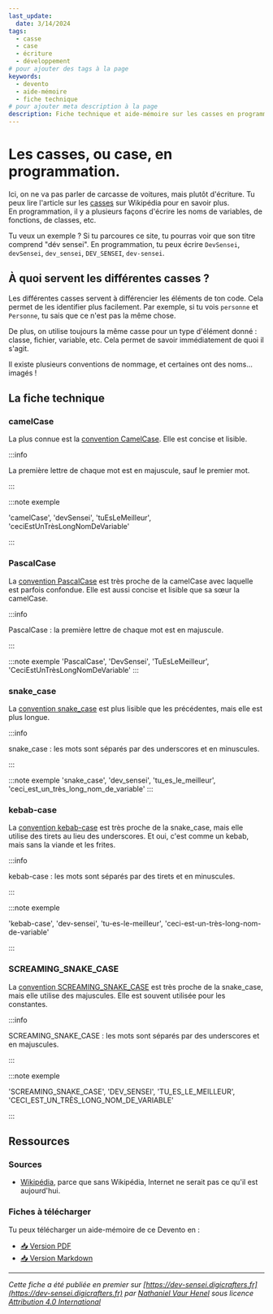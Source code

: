 ```yaml
---
last_update:
  date: 3/14/2024
tags:
  - casse
  - case
  - écriture
  - développement
# pour ajouter des tags à la page
keywords:
  - devento
  - aide-mémoire
  - fiche technique
# pour ajouter meta description à la page
description: Fiche technique et aide-mémoire sur les casses en programmation
---
```


# Les casses, ou case, en programmation.

Ici, on ne va pas parler de carcasse de voitures, mais plutôt d'écriture. Tu peux lire l'article sur les [casses](https://fr.wikipedia.org/wiki/Casse_(typographie)) sur Wikipédia pour en savoir plus.  
En programmation, il y a plusieurs façons d'écrire les noms de variables, de fonctions, de classes, etc. 

Tu veux un exemple ? Si tu parcoures ce site, tu pourras voir que son titre comprend "dév sensei". En programmation, tu peux écrire `DevSensei`, `devSensei`, `dev_sensei`, `DEV_SENSEI`, `dev-sensei`. 

## À quoi servent les différentes casses ?

Les différentes casses servent à différencier les éléments de ton code. Cela permet de les identifier plus facilement. Par exemple, si tu vois `personne` et  `Personne`, tu sais que ce n'est pas la même chose. 

De plus, on utilise toujours la même casse pour un type d'élément donné : classe, fichier, variable, etc. Cela permet de savoir immédiatement de quoi il s'agit.

Il existe plusieurs conventions de nommage, et certaines ont des noms... imagés !  

## La fiche technique

### camelCase

La plus connue est la [convention CamelCase](https://fr.wikipedia.org/wiki/Camel_case). Elle est concise et lisible. 

:::info

La première lettre de chaque mot est en majuscule, sauf le premier mot.

:::

:::note exemple

'camelCase', 'devSensei', 'tuEsLeMeilleur', 'ceciEstUnTrèsLongNomDeVariable'

:::

### PascalCase

La [convention PascalCase](https://fr.wikipedia.org/wiki/PascalCase) est très proche de la camelCase avec laquelle est parfois confondue. Elle est aussi concise et lisible que sa sœur la camelCase.

:::info

PascalCase : la première lettre de chaque mot est en majuscule.

:::

:::note exemple
'PascalCase', 'DevSensei', 'TuEsLeMeilleur', 'CeciEstUnTrèsLongNomDeVariable'
:::

### snake_case

La [convention snake_case](https://fr.wikipedia.org/wiki/Snake_case) est plus lisible que les précédentes, mais elle est plus longue. 

:::info

snake_case : les mots sont séparés par des underscores et en minuscules.

:::

:::note exemple
'snake_case', 'dev_sensei', 'tu_es_le_meilleur', 'ceci_est_un_très_long_nom_de_variable'
:::

### kebab-case

La [convention kebab-case](https://fr.wikipedia.org/wiki/Kebab_case) est très proche de la snake_case, mais elle utilise des tirets au lieu des underscores. Et oui, c'est comme un kebab, mais sans la viande et les frites.

:::info

kebab-case : les mots sont séparés par des tirets et en minuscules.

:::

:::note exemple

'kebab-case', 'dev-sensei', 'tu-es-le-meilleur', 'ceci-est-un-très-long-nom-de-variable'

:::

### SCREAMING_SNAKE_CASE

La [convention SCREAMING_SNAKE_CASE](https://fr.wikipedia.org/wiki/Snake_case) est très proche de la snake_case, mais elle utilise des majuscules. Elle est souvent utilisée pour les constantes.

:::info

SCREAMING_SNAKE_CASE : les mots sont séparés par des underscores et en majuscules.

:::

:::note exemple

'SCREAMING_SNAKE_CASE', 'DEV_SENSEI', 'TU_ES_LE_MEILLEUR', 'CECI_EST_UN_TRÈS_LONG_NOM_DE_VARIABLE'

:::

## Ressources

### Sources

- [Wikipédia](https://fr.wikipedia.org/wiki/Expression_r%C3%A9guli%C3%A8re), parce que sans Wikipédia, Internet ne serait pas ce qu'il est aujourd'hui.

### Fiches à télécharger

Tu peux télécharger un aide-mémoire de ce Devento en :
- [📥 Version PDF](/devento/transverse/cases/casses_aide-mémoire.pdf)
- [📥 Version Markdown](/devento/transverse/cases/casses_aide-mémoire.markdown)

---

_Cette fiche a été publiée en premier sur [https://dev-sensei.digicrafters.fr](https://dev-sensei.digicrafters.fr) par [Nathaniel Vaur Henel](https://dev-sensei.digicrafters.fr/crafters/nathaniel-vaur-henel) sous licence [Attribution 4.0 International](https://creativecommons.org/licenses/by/4.0/)_
